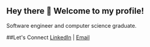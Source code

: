 ## Hey there 👋 Welcome to my profile!


Software engineer and computer science graduate. 

##Let's Connect 
[LinkedIn](#) | [Email](mailto:rojin.darafarin@gmail.com) 




